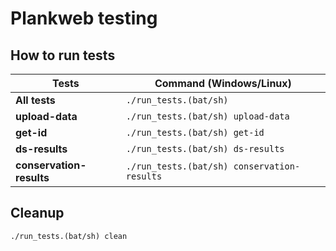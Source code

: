 # Plankweb testing

## How to run tests

| Tests                    | Command (Windows/Linux)                     |
|--------------------------|---------------------------------------------|
| **All tests**            | `./run_tests.(bat/sh)`                      |
| **upload-data**          | `./run_tests.(bat/sh) upload-data`          |
| **get-id**               | `./run_tests.(bat/sh) get-id`               |
| **ds-results**           | `./run_tests.(bat/sh) ds-results`           |
| **conservation-results** | `./run_tests.(bat/sh) conservation-results` |

## Cleanup

`./run_tests.(bat/sh) clean`